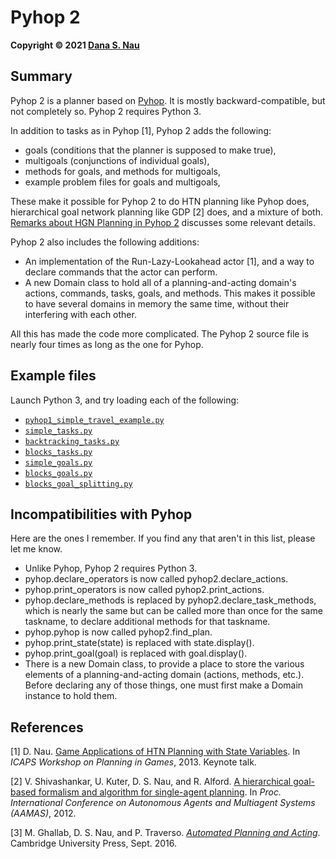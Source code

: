 # Pyhop 2

**Copyright &#169; 2021 [Dana S. Nau](http://www.cs.umd.edu/~nau)**

## Summary

Pyhop 2 is a planner based on [Pyhop](https://bitbucket.org/dananau/pyhop/). It is mostly backward-compatible, but not completely so. Pyhop 2 requires Python 3.

In addition to tasks as in Pyhop [1], Pyhop 2 adds the following:

  - goals (conditions that the planner is supposed to make true),
  - multigoals (conjunctions of individual goals),
  - methods for goals, and methods for multigoals,
  - example problem files for goals and multigoals,

These make it possible for Pyhop 2 to do HTN planning like Pyhop does, hierarchical goal network planning like GDP [2] does, and a mixture of both. [Remarks about HGN Planning in Pyhop 2](HGN_planning_in_Pyhop2.md) discusses some relevant details.

Pyhop 2 also includes the following additions:

  - An implementation of the Run-Lazy-Lookahead actor [1], and a way to declare commands that the actor can perform.
  - A new Domain class to hold all of a planning-and-acting domain's actions, commands, tasks, goals, and methods. This makes it possible to have several domains in memory the same time, without their interfering with each other.

All this has made the code more complicated. The Pyhop 2 source file is nearly four times as long as the one for Pyhop.

## Example files

Launch Python 3, and try loading each of the following:

- [`pyhop1_simple_travel_example.py`](pyhop1_simple_travel_example.py)
- [`simple_tasks.py`](simple_tasks.py)
- [`backtracking_tasks.py`](backtracking_tasks.py)
- [`blocks_tasks.py`](blocks_tasks.py)
- [`simple_goals.py`](simple_goals.py)
- [`blocks_goals.py`](blocks_goals.py)
- [`blocks_goal_splitting.py`](blocks_goal_splitting.py)


## Incompatibilities with Pyhop

Here are the ones I remember. If you find any that aren't in this list, please let me know.

- Unlike Pyhop, Pyhop 2 requires Python 3.
- pyhop.declare_operators is now called pyhop2.declare_actions.
- pyhop.print_operators is now called pyhop2.print_actions.
- pyhop.declare_methods is replaced by pyhop2.declare_task_methods, which is nearly the same but can be called more than once for the same taskname, to declare additional methods for that taskname.
- pyhop.pyhop is now called pyhop2.find_plan.
- pyhop.print_state(state) is replaced with state.display().
- pyhop.print_goal(goal) is replaced with goal.display().
- There is a new Domain class, to provide a place to store the various elements of a planning-and-acting domain (actions, methods, etc.). Before declaring any of those
things, one must first make a Domain instance to hold them.


## References

[1] D. Nau. [Game Applications of HTN Planning with State Variables](http://www.cs.umd.edu/~nau/papers/nau2013game.pdf). In *ICAPS Workshop on Planning in Games*, 2013. Keynote talk.

[2] V. Shivashankar, U. Kuter, D. S. Nau, and R. Alford. [A hierarchical goal-based formalism and algorithm for single-agent planning](https://www.cs.umd.edu/~nau/papers/shivashankar2012hierarchical.pdf). In *Proc. International Conference on Autonomous Agents and Multiagent Systems (AAMAS)*, 2012.

[3] M. Ghallab, D. S. Nau, and P. Traverso. [*Automated Planning and Acting*](http://www.laas.fr/planning). Cambridge University Press, Sept. 2016.